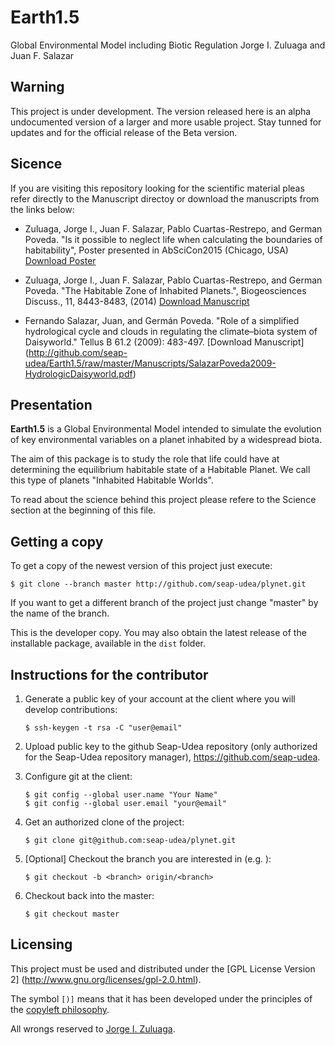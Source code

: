 # Earth1.5
Global Environmental Model including Biotic Regulation
Jorge I. Zuluaga and Juan F. Salazar

Warning
-------

This project is under development.  The version released here is an
alpha undocumented version of a larger and more usable project.  Stay
tunned for updates and for the official release of the Beta version.

Sicence
-------

If you are visiting this repository looking for the scientific
material pleas refer directly to the Manuscript directoy or download
the manuscripts from the links below:

- Zuluaga, Jorge I., Juan F. Salazar, Pablo Cuartas-Restrepo, and
  German Poveda. "Is it possible to neglect life when calculating the
  boundaries of habitability", Poster presented in AbSciCon2015
  (Chicago, USA) [Download
  Poster](https://github.com/seap-udea/Earth1.5/raw/master/Manuscripts/ZuluagaSalazar2015-InhabitedPlanetsPosterAbSciCon2015.pdf)

- Zuluaga, Jorge I., Juan F. Salazar, Pablo Cuartas-Restrepo, and
  German Poveda. "The Habitable Zone of Inhabited Planets.",
  Biogeosciences Discuss., 11, 8443-8483, (2014) [Download
  Manuscript](https://github.com/seap-udea/Earth1.5/raw/master/Manuscripts/ZuluagaSalazar2014-InHZ.pdf)

- Fernando Salazar, Juan, and Germán Poveda. "Role of a simplified
  hydrological cycle and clouds in regulating the climate–biota system
  of Daisyworld." Tellus B 61.2 (2009): 483-497. [Download Manuscript]
  (http://github.com/seap-udea/Earth1.5/raw/master/Manuscripts/SalazarPoveda2009-HydrologicDaisyworld.pdf)

Presentation
------------

**Earth1.5** is a Global Environmental Model intended to simulate the
evolution of key environmental variables on a planet inhabited by a
widespread biota.  

The aim of this package is to study the role that life could have at
determining the equilibrium habitable state of a Habitable Planet.  We
call this type of planets "Inhabited Habitable Worlds".

To read about the science behind this project please refere to the
Science section at the beginning of this file.

Getting a copy
--------------

To get a copy of the newest version of this project just execute:

```
$ git clone --branch master http://github.com/seap-udea/plynet.git
```

If you want to get a different branch of the project just change
"master" by the name of the branch.

This is the developer copy.  You may also obtain the latest release of
the installable package, available in the `dist` folder.

Instructions for the contributor
--------------------------------

1. Generate a public key of your account at the client where you will
   develop contributions:
   
   ```
   $ ssh-keygen -t rsa -C "user@email"
   ```

2. Upload public key to the github Seap-Udea repository (only authorized
   for the Seap-Udea repository manager), https://github.com/seap-udea.

3. Configure git at the client:

   ```
   $ git config --global user.name "Your Name"
   $ git config --global user.email "your@email"
   ```

4. Get an authorized clone of the project:

   ```
   $ git clone git@github.com:seap-udea/plynet.git
   ```

5. [Optional] Checkout the branch you are interested in
   (e.g. <branch>):

   ```
   $ git checkout -b <branch> origin/<branch>
   ```

6. Checkout back into the master:

   ```
   $ git checkout master
   ```

Licensing
---------

This project must be used and distributed under the [GPL License
Version 2] (http://www.gnu.org/licenses/gpl-2.0.html).

The symbol `[)]` means that it has been developed under the principles
of the [copyleft philosophy](http://en.wikipedia.org/wiki/Copyleft).

All wrongs reserved to [Jorge
I. Zuluaga](mailto:jorge.zuluaga@udea.edu.co).
